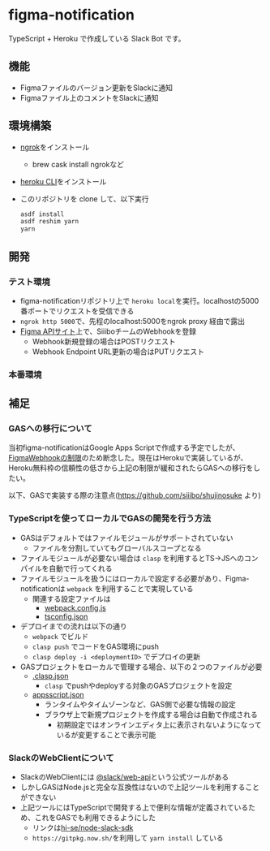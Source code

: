 # figma-notification

TypeScript + Heroku で作成している Slack Bot です。

## 機能

- Figmaファイルのバージョン更新をSlackに通知
- Figmaファイル上のコメントをSlackに通知


## 環境構築

- [ngrok](https://ngrok.com/)をインストール
  - brew cask install ngrokなど
- [heroku CLI](https://devcenter.heroku.com/ja/articles/heroku-cli)をインストール
- このリポジトリを clone して、以下実行

  ```sh
  asdf install
  asdf reshim yarn
  yarn
  ```

## 開発

### テスト環境

- figma-notificationリポジトリ上で `heroku local`を実行。localhostの5000番ポートでリクエストを受信できる
- `ngrok http 5000`で、先程のlocalhost:5000をngrok proxy 経由で露出
- [Figma APIサイト](https://www.figma.com/developers/api#webhooks_v2)上で、SiiiboチームのWebhookを登録
  - Webhook新規登録の場合はPOSTリクエスト
  - Webhook Endpoint URL更新の場合はPUTリクエスト
    
### 本番環境

## 補足

### GASへの移行について
当初figma-notificationはGoogle Apps Scriptで作成する予定でしたが、[FigmaWebhookの制限](https://forum.figma.com/t/webhooks-the-character-limit-for-the-endpoint-is-not-enough/828)のため断念した。現在はHerokuで実装しているが、Heroku無料枠の信頼性の低さから上記の制限が緩和されたらGASへの移行をしたい。

以下、GASで実装する際の注意点(https://github.com/siiibo/shujinosuke より)


### TypeScriptを使ってローカルでGASの開発を行う方法

- GASはデフォルトではファイルモジュールがサポートされていない
  - ファイルを分割していてもグローバルスコープとなる
- ファイルモジュールが必要ない場合は `clasp` を利用するとTS→JSへのコンパイルを自動で行ってくれる
- ファイルモジュールを扱うにはローカルで設定する必要があり、Figma-notificationは `webpack` を利用することで実現している
  - 関連する設定ファイルは
    - [webpack.config.js](webpack.config.js)
    - [tsconfig.json](tsconfig.json)
- デプロイまでの流れは以下の通り
  - `webpack` でビルド
  - `clasp push` でコードをGAS環境にpush
  - `clasp deploy -i <deploymentID>` でデプロイの更新
- GASプロジェクトをローカルで管理する場合、以下の２つのファイルが必要
  - [.clasp.json](.clasp.json)
    - `clasp` でpushやdeployする対象のGASプロジェクトを設定
  - [appsscript.json](appsscript.json)
    - ランタイムやタイムゾーンなど、GAS側で必要な情報の設定
    - ブラウザ上で新規プロジェクトを作成する場合は自動で作成される
      - 初期設定ではオンラインエディタ上に表示されないようになっているが変更することで表示可能

### SlackのWebClientについて

- SlackのWebClientには [@slack/web-api](https://github.com/slackapi/node-slack-sdk)という公式ツールがある
- しかしGASはNode.jsと完全な互換性はないので上記ツールを利用することができない
- 上記ツールにはTypeScriptで開発する上で便利な情報が定義されているため、これをGASでも利用できるようにした
  - リンクは[hi-se/node-slack-sdk](https://github.com/hi-se/node-slack-sdk)
  - `https://gitpkg.now.sh/`を利用して `yarn install` している
